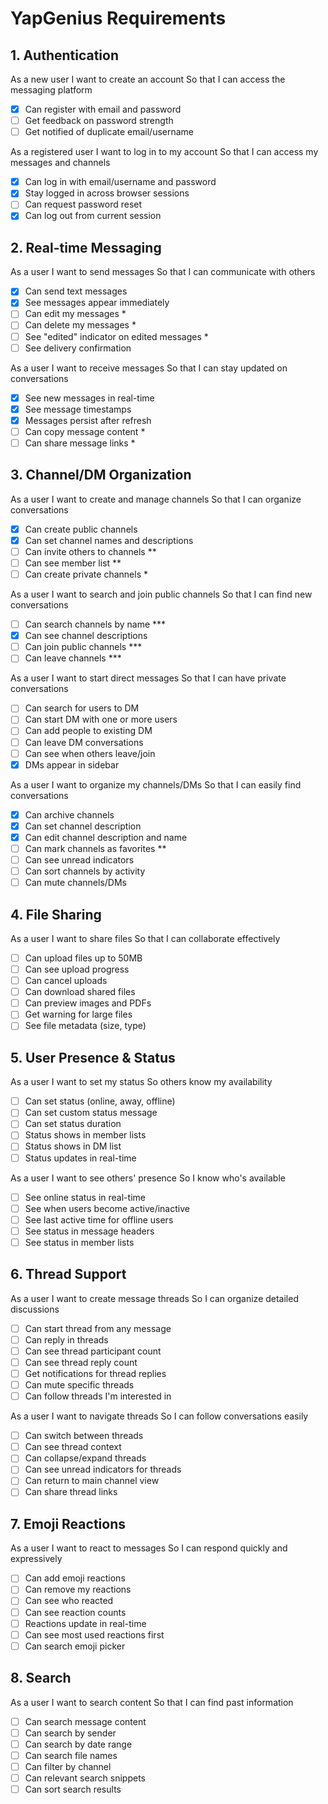 # YapGenius Requirements

## 1. Authentication

As a new user
I want to create an account
So that I can access the messaging platform
- [x] Can register with email and password
- [ ] Get feedback on password strength
- [ ] Get notified of duplicate email/username

As a registered user
I want to log in to my account
So that I can access my messages and channels
- [x] Can log in with email/username and password
- [x] Stay logged in across browser sessions
- [ ] Can request password reset
- [x] Can log out from current session

## 2. Real-time Messaging

As a user
I want to send messages
So that I can communicate with others
- [x] Can send text messages
- [x] See messages appear immediately
- [ ] Can edit my messages *
- [ ] Can delete my messages *
- [ ] See "edited" indicator on edited messages *
- [ ] See delivery confirmation

As a user
I want to receive messages
So that I can stay updated on conversations
- [x] See new messages in real-time
- [x] See message timestamps
- [x] Messages persist after refresh
- [ ] Can copy message content *
- [ ] Can share message links *

## 3. Channel/DM Organization

As a user
I want to create and manage channels
So that I can organize conversations
- [x] Can create public channels
- [x] Can set channel names and descriptions
- [ ] Can invite others to channels **
- [ ] Can see member list **
- [ ] Can create private channels *

As a user
I want to search and join public channels
So that I can find new conversations
- [ ] Can search channels by name ***
- [x] Can see channel descriptions
- [ ] Can join public channels ***
- [ ] Can leave channels ***

As a user
I want to start direct messages
So that I can have private conversations
- [ ] Can search for users to DM
- [ ] Can start DM with one or more users
- [ ] Can add people to existing DM
- [ ] Can leave DM conversations
- [ ] Can see when others leave/join
- [x] DMs appear in sidebar

As a user
I want to organize my channels/DMs
So that I can easily find conversations
- [x] Can archive channels
- [x] Can set channel description
- [x] Can edit channel description and name
- [ ] Can mark channels as favorites **
- [ ] Can see unread indicators
- [ ] Can sort channels by activity
- [ ] Can mute channels/DMs

## 4. File Sharing

As a user
I want to share files
So that I can collaborate effectively
- [ ] Can upload files up to 50MB
- [ ] Can see upload progress
- [ ] Can cancel uploads
- [ ] Can download shared files
- [ ] Can preview images and PDFs
- [ ] Get warning for large files
- [ ] See file metadata (size, type)

## 5. User Presence & Status

As a user
I want to set my status
So others know my availability
- [ ] Can set status (online, away, offline)
- [ ] Can set custom status message
- [ ] Can set status duration
- [ ] Status shows in member lists
- [ ] Status shows in DM list
- [ ] Status updates in real-time

As a user
I want to see others' presence
So I know who's available
- [ ] See online status in real-time
- [ ] See when users become active/inactive
- [ ] See last active time for offline users
- [ ] See status in message headers
- [ ] See status in member lists

## 6. Thread Support

As a user
I want to create message threads
So I can organize detailed discussions
- [ ] Can start thread from any message
- [ ] Can reply in threads
- [ ] Can see thread participant count
- [ ] Can see thread reply count
- [ ] Get notifications for thread replies
- [ ] Can mute specific threads
- [ ] Can follow threads I'm interested in

As a user
I want to navigate threads
So I can follow conversations easily
- [ ] Can switch between threads
- [ ] Can see thread context
- [ ] Can collapse/expand threads
- [ ] Can see unread indicators for threads
- [ ] Can return to main channel view
- [ ] Can share thread links

## 7. Emoji Reactions

As a user
I want to react to messages
So I can respond quickly and expressively
- [ ] Can add emoji reactions
- [ ] Can remove my reactions
- [ ] Can see who reacted
- [ ] Can see reaction counts
- [ ] Reactions update in real-time
- [ ] Can see most used reactions first
- [ ] Can search emoji picker

## 8. Search

As a user
I want to search content
So that I can find past information
- [ ] Can search message content
- [ ] Can search by sender
- [ ] Can search by date range
- [ ] Can search file names
- [ ] Can filter by channel
- [ ] Can relevant search snippets
- [ ] Can sort search results